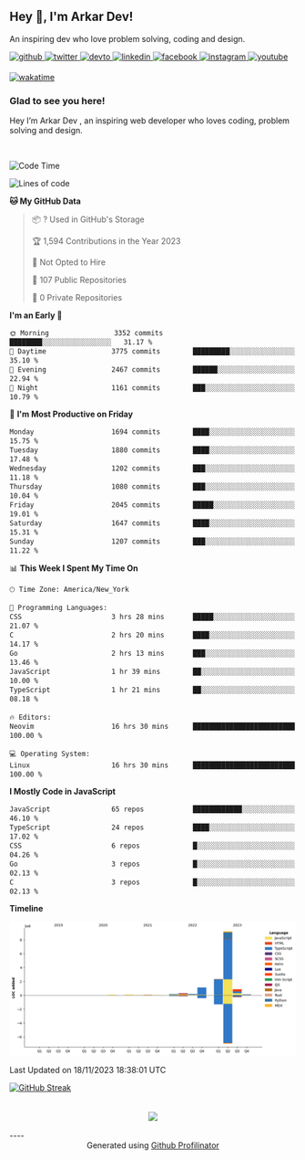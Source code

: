 ## Hey 👋, I'm Arkar Dev!  

An inspiring dev who love problem solving, coding and design.

<a href="https://github.com/Riley1101" target="_blank">
<img src=https://img.shields.io/badge/github-%2324292e.svg?&style=for-the-badge&logo=github&logoColor=white alt=github style="margin-bottom: 5px;" />
</a>
<a href="https://twitter.com/arkardev" target="_blank">
<img src=https://img.shields.io/badge/twitter-%2300acee.svg?&style=for-the-badge&logo=twitter&logoColor=white alt=twitter style="margin-bottom: 5px;" />
</a>
<a href="https://dev.to/riley1101" target="_blank">
<img src=https://img.shields.io/badge/dev.to-%2308090A.svg?&style=for-the-badge&logo=dev.to&logoColor=white alt=devto style="margin-bottom: 5px;" />
</a>
<a href="https://linkedin.com/in/arkar-kaung-myat" target="_blank">
<img src=https://img.shields.io/badge/linkedin-%231E77B5.svg?&style=for-the-badge&logo=linkedin&logoColor=white alt=linkedin style="margin-bottom: 5px;" />
</a>
<a href="https://www.facebook.com/riley.eileen.75" target="_blank">
<img src=https://img.shields.io/badge/facebook-%232E87FB.svg?&style=for-the-badge&logo=facebook&logoColor=white alt=facebook style="margin-bottom: 5px;" />
</a>
<a href="https://instagram.com/rileys1101" target="_blank">
<img src=https://img.shields.io/badge/instagram-%23000000.svg?&style=for-the-badge&logo=instagram&logoColor=white alt=instagram style="margin-bottom: 5px;" />
</a>
<a href="https://www.youtube.com/channel/UC_RfEQCC3gL2AzsFFAABikg" target="_blank">
<img src=https://img.shields.io/badge/youtube-%23EE4831.svg?&style=for-the-badge&logo=youtube&logoColor=white alt=youtube style="margin-bottom: 5px;" />
</a>  
  
[![wakatime](https://wakatime.com/badge/user/cf23b6e3-75f8-4c04-b0e3-273191c8d2ec.svg)](https://wakatime.com/@cf23b6e3-75f8-4c04-b0e3-273191c8d2ec)


### Glad to see you here!  
Hey I’m Arkar Dev , an inspiring web developer who loves coding, problem solving and design.

<br/>

<!--START_SECTION:waka-->
![Code Time](http://img.shields.io/badge/Code%20Time-714%20hrs%2012%20mins-blue)

![Lines of code](https://img.shields.io/badge/From%20Hello%20World%20I%27ve%20Written-14.6%20million%20lines%20of%20code-blue)

**🐱 My GitHub Data** 

> 📦 ? Used in GitHub's Storage 
 > 
> 🏆 1,594 Contributions in the Year 2023
 > 
> 🚫 Not Opted to Hire
 > 
> 📜 107 Public Repositories 
 > 
> 🔑 0 Private Repositories 
 > 
**I'm an Early 🐤** 

```text
🌞 Morning                3352 commits        ████████░░░░░░░░░░░░░░░░░   31.17 % 
🌆 Daytime                3775 commits        █████████░░░░░░░░░░░░░░░░   35.10 % 
🌃 Evening                2467 commits        ██████░░░░░░░░░░░░░░░░░░░   22.94 % 
🌙 Night                  1161 commits        ███░░░░░░░░░░░░░░░░░░░░░░   10.79 % 
```
📅 **I'm Most Productive on Friday** 

```text
Monday                   1694 commits        ████░░░░░░░░░░░░░░░░░░░░░   15.75 % 
Tuesday                  1880 commits        ████░░░░░░░░░░░░░░░░░░░░░   17.48 % 
Wednesday                1202 commits        ███░░░░░░░░░░░░░░░░░░░░░░   11.18 % 
Thursday                 1080 commits        ███░░░░░░░░░░░░░░░░░░░░░░   10.04 % 
Friday                   2045 commits        █████░░░░░░░░░░░░░░░░░░░░   19.01 % 
Saturday                 1647 commits        ████░░░░░░░░░░░░░░░░░░░░░   15.31 % 
Sunday                   1207 commits        ███░░░░░░░░░░░░░░░░░░░░░░   11.22 % 
```


📊 **This Week I Spent My Time On** 

```text
🕑︎ Time Zone: America/New_York

💬 Programming Languages: 
CSS                      3 hrs 28 mins       █████░░░░░░░░░░░░░░░░░░░░   21.07 % 
C                        2 hrs 20 mins       ████░░░░░░░░░░░░░░░░░░░░░   14.17 % 
Go                       2 hrs 13 mins       ███░░░░░░░░░░░░░░░░░░░░░░   13.46 % 
JavaScript               1 hr 39 mins        ██░░░░░░░░░░░░░░░░░░░░░░░   10.00 % 
TypeScript               1 hr 21 mins        ██░░░░░░░░░░░░░░░░░░░░░░░   08.18 % 

🔥 Editors: 
Neovim                   16 hrs 30 mins      █████████████████████████   100.00 % 

💻 Operating System: 
Linux                    16 hrs 30 mins      █████████████████████████   100.00 % 
```

**I Mostly Code in JavaScript** 

```text
JavaScript               65 repos            ████████████░░░░░░░░░░░░░   46.10 % 
TypeScript               24 repos            ████░░░░░░░░░░░░░░░░░░░░░   17.02 % 
CSS                      6 repos             █░░░░░░░░░░░░░░░░░░░░░░░░   04.26 % 
Go                       3 repos             █░░░░░░░░░░░░░░░░░░░░░░░░   02.13 % 
C                        3 repos             █░░░░░░░░░░░░░░░░░░░░░░░░   02.13 % 
```



**Timeline**

![Lines of Code chart](https://raw.githubusercontent.com/Riley1101/Riley1101/main/assets/bar_graph.png)


 Last Updated on 18/11/2023 18:38:01 UTC
<!--END_SECTION:waka-->

[![GitHub Streak](https://streak-stats.demolab.com?user=Riley1101)](https://git.io/streak-stats)
  
<br/>  
<div align="center">
<img src="https://komarev.com/ghpvc/?username=Riley1101&&style=flat-square" align="center" />
</div>  
<br/>  
----
<div align="center">Generated using <a href="https://profilinator.rishav.dev/" target="_blank">Github Profilinator</a></div>

